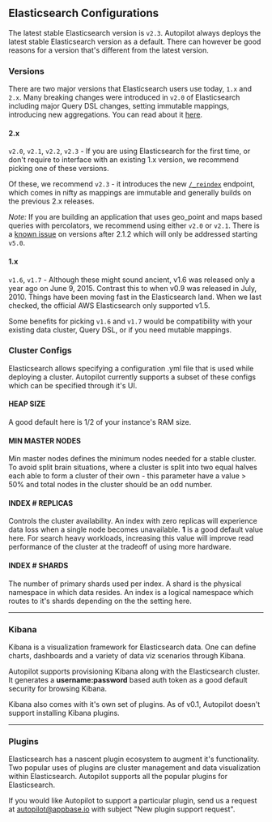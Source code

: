 ## Elasticsearch Configurations

The latest stable Elasticsearch version is ``v2.3``. Autopilot always deploys the latest stable Elasticsearch version as a default. There can however be good reasons for a version that's different from the latest version.

### Versions

There are two major versions that Elasticsearch users use today, ``1.x`` and ``2.x``. Many breaking changes were introduced in ``v2.0`` of Elasticsearch including major Query DSL changes, setting immutable mappings, introducing new aggregations. You can read about it [here](https://www.elastic.co/guide/en/elasticsearch/reference/current/breaking-changes-2.0.html).

#### 2.x

``v2.0``, ``v2.1``, ``v2.2``, ``v2.3`` - If you are using Elasticsearch for the first time, or don't require to interface with an existing 1.x version, we recommend picking one of these versions.

Of these, we recommend ``v2.3`` - it introduces the new [``/_reindex``](https://www.elastic.co/guide/en/elasticsearch/reference/current/docs-reindex.html) endpoint, which comes in nifty as mappings are immutable and generally builds on the previous 2.x releases.

*Note:* If you are building an application that uses geo_point and maps based queries with percolators, we recommend using either ``v2.0`` or ``v2.1``. There is a [known issue](https://github.com/elastic/elasticsearch/issues/16832) on versions after 2.1.2 which will only be addressed starting ``v5.0``.

#### 1.x

``v1.6``, ``v1.7`` - Although these might sound ancient, v1.6 was released only a year ago on June 9, 2015. Contrast this to when v0.9 was released in July, 2010. Things have been moving fast in the Elasticsearch land. When we last checked, the official AWS Elasticsearch only supported v1.5.

Some benefits for picking ``v1.6`` and ``v1.7`` would be compatibility with your existing data cluster, Query DSL, or if you need mutable mappings.


### Cluster Configs

Elasticsearch allows specifying a configuration .yml file that is used while deploying a cluster. Autopilot currently supports a subset of these configs which can be specified through it's UI.

#### HEAP SIZE
A good default here is 1/2 of your instance's RAM size.

#### MIN MASTER NODES
Min master nodes defines the minimum nodes needed for a stable cluster. To avoid split brain situations, where a cluster is split into two equal halves each able to form a cluster of their own - this parameter have a value > 50% and total nodes in the cluster should be an odd number.

#### INDEX # REPLICAS
Controls the cluster availability. An index with zero replicas will experience data loss when a single node becomes unavailable. **1** is a good default value here. For search heavy workloads, increasing this value will improve read performance of the cluster at the tradeoff of using more hardware.

#### INDEX # SHARDS
The number of primary shards used per index. A shard is the physical namespace in which data resides. An index is a logical namespace which routes to it's shards depending on the the setting here. 

---

### Kibana

Kibana is a visualization framework for Elasticsearch data. One can define charts, dashboards and a variety of data viz scenarios through Kibana. 

Autopilot supports provisioning Kibana along with the Elasticsearch cluster. It generates a **username:password** based auth token as a good default security for browsing Kibana.

Kibana also comes with it's own set of plugins. As of v0.1, Autopilot doesn't support installing Kibana plugins.

---

### Plugins

Elasticsearch has a nascent plugin ecosystem to augment it's functionality. Two popular uses of plugins are cluster management and data visualization within Elasticsearch. Autopilot supports all the popular plugins for Elasticsearch.

If you would like Autopilot to support a particular plugin, send us a request at autopilot@appbase.io with subject "New plugin support request".
